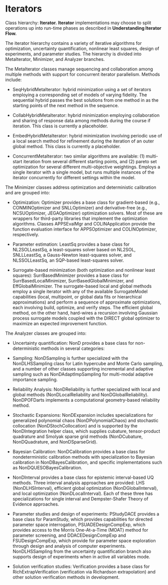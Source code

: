 Iterators
=======================================

Class hierarchy: **Iterator.** **Iterator** implementations may choose to split operations up into run-time phases as described in **Understanding Iterator Flow.**

The iterator hierarchy contains a variety of iterative algorithms for optimization, uncertainty quantification, nonlinear least squares, design of experiments, and parameter studies. The hierarchy is divided into MetaIterator, Minimizer, and Analyzer branches.

The MetaIterator classes manage sequencing and collaboration among multiple methods with support for concurrent iterator parallelism. Methods include:

* SeqHybridMetaIterator: hybrid minimization using a set of iterators employing a corresponding set of models of varying fidelity. The sequential hybrid passes the best solutions from one method in as the starting points of the next method in the sequence.

* CollabHybridMetaIterator: hybrid minimization employing collaboration and sharing of response data among methods during the course if iteration. This class is currently a placeholder.

* EmbedHybridMetaIterator: hybrid minimization involving periodic use of a local search method for refinement during the iteration of an outer global method. This class is currently a placeholder.

* ConcurrentMetaIterator: two similar algorithms are available: (1) multi-start iteration from several different starting points, and (2) pareto set optimization for several different multi-objective weightings. Employs a single iterator with a single model, but runs multiple instances of the iterator concurrently for different settings within the model.

The Minimizer classes address optimization and deterministic calibration and are grouped into:

* Optimization: Optimizer provides a base class for gradient-based (e.g., CONMINOptimizer and SNLLOptimizer) and derivative-free (e.g., NCSUOptimizer, JEGAOptimizer) optimization solvers. Most of these are wrappers for third-party libraries that implement the optimization algorithms. Classes APPSEvalMgr and COLINApplication provide the function evaluation interface for APPSOptimizer and COLINOptimizer, respectively.

* Parameter estimation: LeastSq provides a base class for NL2SOLLeastSq, a least-squares solver based on NL2SOL, SNLLLeastSq, a Gauss-Newton least-squares solver, and NLSSOLLeastSq, an SQP-based least-squares solver.

* Surrogate-based minimization (both optimization and nonlinear least squares): SurrBasedMinimizer provides a base class for SurrBasedLocalMinimizer, SurrBasedGlobalMinimizer, and EffGlobalMinimizer. The surrogate-based local and global methods employ a single iterator with any of the available SurrogateModel capabilities (local, multipoint, or global data fits or hierarchical approximations) and perform a sequence of approximate optimizations, each involving build, optimize, and verify steps. The efficient global method, on the other hand, hard-wires a recursion involving Gaussian process surrogate models coupled with the DIRECT global optimizer to maximize an expected improvement function.

The Analyzer classes are grouped into:

* Uncertainty quantification: NonD provides a base class for non-deterministic methods in several categories:

 * Sampling: NonDSampling is further specialized with the NonDLHSSampling class for Latin hypercube and Monte Carlo sampling, and a number of other classes supporting incremental and adaptive sampling such as NonDAdaptImpSampling for multi-modal adaptive importance sampling.

 * Reliability Analysis: NonDReliability is further specialized with local and global methods (NonDLocalReliability and NonDGlobalReliability). NonDPOFDarts implements a computational geometry-based reliability method.

 * Stochastic Expansions: NonDExpansion includes specializations for generalized polynomial chaos (NonDPolynomialChaos) and stochastic collocation (NonDStochCollocation) and is supported by the NonDIntegration helper class, which supplies cubature, tensor-product quadrature and Smolyak sparse grid methods (NonDCubature, NonDQuadrature, and NonDSparseGrid).

 * Bayesian Calibration: NonDCalibration provides a base class for nondeterministic calibration methods with specialization to Bayesian calibration in NonDBayesCalibration, and specific implementations such as NonDQUESOBayesCalibration.

 * NonDInterval provides a base class for epistemic interval-based UQ methods. Three interval analysis approaches are provided: LHS (NonDLHSInterval), efficient global optimization (NonDGlobalInterval), and local optimization (NonDLocalInterval). Each of these three has specializations for single interval and Dempster-Shafer Theory of Evidence approaches.

* Parameter studies and design of experiments: PStudyDACE provides a base class for ParamStudy, which provides capabilities for directed parameter space interrogation, PSUADEDesignCompExp, which provides access to the Morris One-At-a-Time (MOAT) method for parameter screening, and DDACEDesignCompExp and FSUDesignCompExp, which provide for parameter space exploration through design and analysis of computer experiments. NonDLHSSampling from the uncertainty quantification branch also supports design of experiments when in active all variables mode.

* Solution verification studies: Verification provides a base class for RichExtrapVerification (verification via Richardson extrapolation) and other solution verification methods in development.